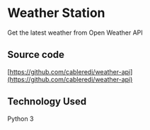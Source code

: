 # Weather Station

Get the latest weather from Open Weather API

## Source code
[https://github.com/cableredi/weather-api](https://github.com/cableredi/weather-api)


## Technology Used
Python 3
